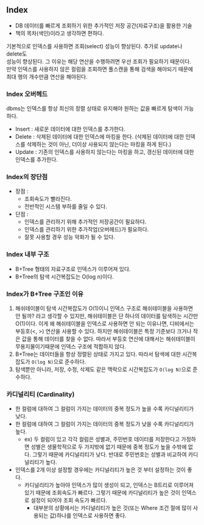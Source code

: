 ## Index
- DB 데이터를 빠르게 조회하기 위한 추가적인 저장 공간(자료구조)을 활용한 기술
- 책의 목차(색인)이라고 생각하면 편하다.

기본적으로 인덱스를 사용하면 조회(select) 성능이 향상된다. 추가로 update나 delete도   
성능이 향상된다. 그 이유는 해당 연산을 수행하려면 우선 조회가 필요하기 때문이다.   
만약 인덱스를 사용하지 않은 컬럼을 조회하면 풀스캔을 통해 검색을 해야되기 때문에 최대 행의 개수만큼
연산을 해야된다.

### Index 오버헤드
dbms는 인덱스를 항상 최신의 정렬 상태로 유지해야 원하는 값을 빠르게 탐색이 가능하다.
- Insert : 새로운 데이터에 대한 인덱스를 추가한다.
- Delete : 삭제된 데이터에 대한 인덱스에 마킹을 한다.
  (삭제된 데이터에 대한 인덱스를 삭제하는 것이 아닌, 더이상 사용되지 않는다는 마킹을 하게 된다.)
- Update : 기존의 인덱스를 사용하지 않는다는 마킹을 하고, 갱신된 데이터에 대한 인덱스를 추가한다.

### Index의 장단점
- 장점 :
    - 조회속도가 빨라진다.
    - 전반적인 시스템 부하를 줄일 수 있다.
- 단점 :
    - 인덱스를 관리하기 위해 추가적인 저장공간이 필요하다.
    - 인덱스를 관리하기 위한 추가작업(오버헤드)가 필요하다.
    - 잘못 사용할 경우 성능 악화가 될 수 있다.

### Index 내부 구조
- B+Tree 형태의 자료구조로 인덱스가 이루어져 있다.
- B+Tree의 탐색 시간복잡도는 O(log n)이다.

### Index가 B+Tree 구조인 이유
1. 해쉬테이블이 탐색 시간복잡도가 O(1)이니 인덱스 구조로 해쉬테이블을 사용하면 안 될까? 라고 생각할 수 있지만, 해쉬테이블은
단 하나의 데이터를 탐색하는 시간만 O(1)이다. 이게 왜 해쉬테이블을 인덱스로 사용하면 안 되는 이유나면,
디비에서는 부등호(<, >) 연산을 사용할 수 있다. 하지만 해쉬테이블은 특정 기준보다 크거나 작은 값을 통해 데이터를 찾을 수 없다.
따라서 부등호 연산에 대해서는 해쉬테이블이 무용지물이기때문에 인덱스 구조에 적합하지 않다.
2. B+Tree는 데이터들을 항상 정렬된 상태로 가지고 있다. 따라서 탐색에 대한 시간복잡도가 `O(log N)`으로 준수하다.
3. 탐색뿐만 아니라, 저장, 수정, 삭제도 같은 맥락으로 시간복잡도가 `O(log N)`으로 준수하다.

### 카디널리티 (Cardinality)
- 한 컬럼에 대하여 그 컬럼이 가지는 데이터의 중복 정도가 높을 수록 카디널리티가 낮다.
- 한 컬럼에 대하여 그 컬럼이 가지는 데이터의 중복 정도가 낮을 수록 카디널리티가 높다.
    - ex) 두 컬럼이 있고 각각 컬럼은 성별과, 주민번호 데이터를 저장한다고 가정하면
      성별은 생물학적으로 두 가지밖에 없기 때문에 중복 정도가 높을 수밖에 없다. 그렇기 때문에
      카디널리티가 낮다. 반대로 주민번호는 성별과 비교하여 카디널리티가 높다.
- 인덱스를 2개 이상 설정할 경우에는 카디널리티가 높은 것 부터 설정하는 것이 좋다.
    - 카디널리티가 높아야 인덱스가 많이 생성이 되고, 인덱스는 B트리로 이루어져 있기 때문에 조회속도가 빠르다.
      그렇기 때문에 카디널리티가 높은 것이 인덱스로 설정이 되어야 조회 속도가 빠르다.
        - 대부분의 상황에서는 카디널리티가 높은 것(또는 Where 조건 절에 많이 사용되는 값)하나를 인덱스로 사용하면 좋다.
